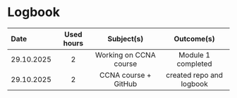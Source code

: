# Logbook

| Date  | Used hours | Subject(s) |  Outcome(s) |
| :---         |     :---:      |     :---:      |     :---:      |
| 29.10.2025 | 2 | Working on CCNA course | Module 1 completed |
| 29.10.2025 | 2 | CCNA course + GitHub | created repo and logbook |
